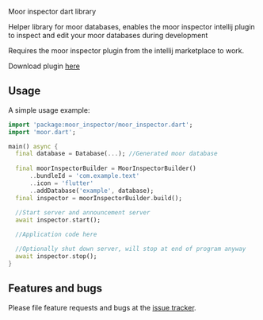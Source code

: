 Moor inspector dart library

Helper library for moor databases, enables the moor inspector intellij plugin to inspect and edit your moor databases during development

Requires the moor inspector plugin from the intellij marketplace to work.

Download plugin [here](https://plugins.jetbrains.com/plugin/15364-moor-inspector)
 
## Usage

A simple usage example:

```dart
import 'package:moor_inspector/moor_inspector.dart';
import 'moor.dart';

main() async {
  final database = Database(...); //Generated moor database
  
  final moorInspectorBuilder = MoorInspectorBuilder()
      ..bundleId = 'com.example.text'
      ..icon = 'flutter'
      ..addDatabase('example', database);
  final inspector = moorInspectorBuilder.build();
  
  //Start server and announcement server
  await inspector.start();

  //Application code here

  //Optionally shut down server, will stop at end of program anyway
  await inspector.stop();
}
```

## Features and bugs

Please file feature requests and bugs at the [issue tracker][tracker].

[tracker]: https://github.com/Chimerapps/moor_inspector
